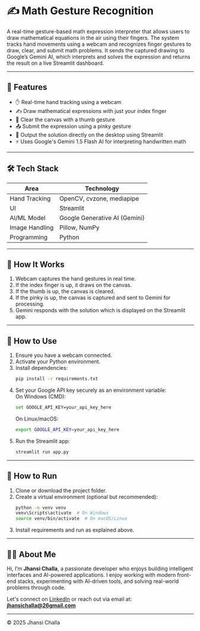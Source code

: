 # ✍️ Math Gesture Recognition

A real-time gesture-based math expression interpreter that allows users to draw mathematical equations in the air using their fingers. The system tracks hand movements using a webcam and recognizes finger gestures to draw, clear, and submit math problems. It sends the captured drawing to Google’s Gemini AI, which interprets and solves the expression and returns the result on a live Streamlit dashboard.

---

## 📌 Features

- ✋ Real-time hand tracking using a webcam
- ✍️ Draw mathematical expressions with just your index finger
- 🧽 Clear the canvas with a thumb gesture
- 📤 Submit the expression using a pinky gesture
- 💬 Output the solution directly on the desktop using Streamlit
- ⚡ Uses Google's Gemini 1.5 Flash AI for interpreting handwritten math

---

## 🛠️ Tech Stack

| Area           | Technology                    |
|----------------|-------------------------------|
| Hand Tracking  | OpenCV, cvzone, mediapipe     |
| UI             | Streamlit                     |
| AI/ML Model    | Google Generative AI (Gemini) |
| Image Handling | Pillow, NumPy                 |
| Programming    | Python                        |

---

## 🚀 How It Works

1. Webcam captures the hand gestures in real time.
2. If the index finger is up, it draws on the canvas.
3. If the thumb is up, the canvas is cleared.
4. If the pinky is up, the canvas is captured and sent to Gemini for processing.
5. Gemini responds with the solution which is displayed on the Streamlit app.

---

## 🧪 How to Use

1. Ensure you have a webcam connected.
2. Activate your Python environment.
3. Install dependencies:  
   ```bash
   pip install -r requirements.txt
   ```
4. Set your Google API key securely as an environment variable:  
   On Windows (CMD):  
   ```bash
   set GOOGLE_API_KEY=your_api_key_here
   ```
   On Linux/macOS:  
   ```bash
   export GOOGLE_API_KEY=your_api_key_here
   ```
5. Run the Streamlit app:  
   ```bash
   streamlit run app.py
   ```

---

## 🔧 How to Run

1. Clone or download the project folder.
2. Create a virtual environment (optional but recommended):
   ```bash
   python -m venv venv
   venv\Scripts\activate  # On Windows
   source venv/bin/activate  # On macOS/Linux
   ```
3. Install requirements and run as explained above.

---

## 👩‍💻 About Me

Hi, I’m **Jhansi Challa**, a passionate developer who enjoys building intelligent interfaces and AI-powered applications. I enjoy working with modern front-end stacks, experimenting with AI-driven tools, and solving real-world problems through code. 

Let's connect on [LinkedIn](linkedin.com/in/challajhansi) or reach out via email at: **jhansichalla@26gmail.com**

---

© 2025 Jhansi Challa
